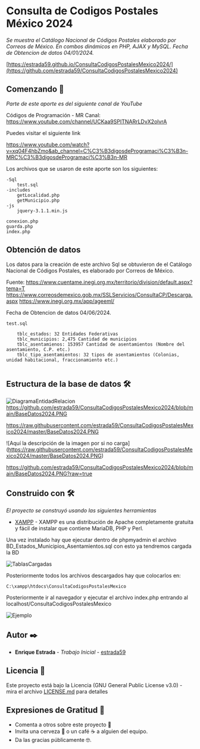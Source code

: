 # Consulta de Codigos Postales México 2024

_Se muestra el Catálogo Nacional de Códigos Postales elaborado por Correos de México. En combos dinámicos en PHP, AJAX y MySQL. Fecha de Obtencion de datos 04/01/2024._

[https://estrada59.github.io/ConsultaCodigosPostalesMexico2024/](https://github.com/estrada59/ConsultaCodigosPostalesMexico2024)

## Comenzando 🚀

_Parte de este aporte es del siguiente canal de YouTube_

Códigos de Programación - MR Canal: https://www.youtube.com/channel/UCKaa9SPITNARrLDvX2olvrA

Puedes visitar el siguiente link

https://www.youtube.com/watch?v=xq04F4hbZmo&ab_channel=C%C3%B3digosdeProgramaci%C3%B3n-MRC%C3%B3digosdeProgramaci%C3%B3n-MR

Los archivos que se usaron de este aporte son los siguientes:

```
-Sql
    test.sql
-includes
    getLocalidad.php
    getMunicipio.php
-js
    jquery-3.1.1.min.js

conexion.php
guarda.php
index.php

```
## Obtención de datos

Los datos para la creación de este archivo Sql  se obtuvieron de el Catálogo Nacional de Códigos Postales,
es elaborado por Correos de México.

Fuente:     https://www.cuentame.inegi.org.mx/territorio/division/default.aspx?tema=T
            https://www.correosdemexico.gob.mx/SSLServicios/ConsultaCP/Descarga.aspx
            https://www.inegi.org.mx/app/ageeml/
            
Fecha de Obtencion de datos 04/06/2024.

```
test.sql

    tblc_estados: 32 Entidades Federativas
    tblc_municipios: 2,475 Cantidad de municipios
    tblc_asentamienos: 153957 Cantidad de asentamientos (Nombre del asentamiento, C.P. etc.)
    tblc_tipo_asentamientos: 32 tipos de asentamientos (Colonias, unidad habitacional, fraccionamiento etc.)
   
```
## Estructura de la base de datos 🛠️

![DiagramaEntidadRelacion](https://user-images.githubusercontent.com/6250793/121298464-86bd7400-c8b9-11eb-8f10-05101a22f3db.png)
https://github.com/estrada59/ConsultaCodigosPostalesMexico2024/blob/main/BaseDatos2024.PNG

https://raw.githubusercontent.com/estrada59/ConsultaCodigosPostalesMexico2024/master/BaseDatos2024.PNG

<span>![</span><span>Aquí la descripción de la imagen por si no carga</span><span>]</span><span>(</span><span>https://raw.githubusercontent.com/estrada59/ConsultaCodigosPostalesMexico2024/master/BaseDatos2024.PNG</span><span>)</span>

https://github.com/estrada59/ConsultaCodigosPostalesMexico2024/blob/main/BaseDatos2024.PNG?raw=true


## Construido con 🛠️

_El proyecto se construyó usando las siguientes herramientas_


* [XAMPP](https://www.apachefriends.org/es/index.html) - XAMPP es una distribución de Apache completamente gratuita y fácil de instalar que contiene MariaDB, PHP y Perl.

Una vez instalado hay que ejecutar dentro de phpmyadmin el archivo BD_Estados_Municipios_Asentamientos.sql
con esto ya tendremos cargada la BD

![TablasCargadas](https://user-images.githubusercontent.com/6250793/121299495-229baf80-c8bb-11eb-9e43-631099f68497.png)

Posteriormente todos los archivos descargados hay que colocarlos en:

```
C:\xampp\htdocs\ConsultaCodigosPostalesMexico
```
Posteriormente ir al navegador y ejecutar el archivo index.php entrando al localhost/ConsultaCodigosPostalesMexico

![Ejemplo](https://user-images.githubusercontent.com/6250793/121299733-7ad2b180-c8bb-11eb-9ce4-5f066c57763d.png)


## Autor ✒️

* **Enrique Estrada** - *Trabajo Inicial* - [estrada59](https://github.com/estrada59)



## Licencia 📄

Este proyecto está bajo la Licencia (GNU General Public License v3.0) - mira el archivo [LICENSE.md](LICENSE.md) para detalles


## Expresiones de Gratitud 🎁

* Comenta a otros sobre este proyecto 📢
* Invita una cerveza 🍺 o un café ☕ a alguien del equipo. 
* Da las gracias públicamente 🤓.

